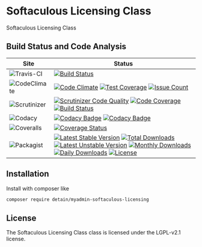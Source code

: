 # Softaculous Licensing Class

Softaculous Licensing Class

## Build Status and Code Analysis

Site          | Status
--------------|---------------------------
![Travis-CI](http://i.is.cc/storage/GYd75qN.png "Travis-CI")     | [![Build Status](https://travis-ci.org/detain/myadmin-softaculous-licensing.svg?branch=master)](https://travis-ci.org/detain/myadmin-softaculous-licensing)
![CodeClimate](http://i.is.cc/storage/GYlageh.png "CodeClimate")  | [![Code Climate](https://codeclimate.com/github/detain/myadmin-softaculous-licensing/badges/gpa.svg)](https://codeclimate.com/github/detain/myadmin-softaculous-licensing) [![Test Coverage](https://codeclimate.com/github/detain/myadmin-softaculous-licensing/badges/coverage.svg)](https://codeclimate.com/github/detain/myadmin-softaculous-licensing/coverage) [![Issue Count](https://codeclimate.com/github/detain/myadmin-softaculous-licensing/badges/issue_count.svg)](https://codeclimate.com/github/detain/myadmin-softaculous-licensing)
![Scrutinizer](http://i.is.cc/storage/GYeUnux.png "Scrutinizer")   | [![Scrutinizer Code Quality](https://scrutinizer-ci.com/g/myadmin-plugins/myadmin-softaculous-licensing/badges/quality-score.png?b=master)](https://scrutinizer-ci.com/g/myadmin-plugins/myadmin-softaculous-licensing/?branch=master) [![Code Coverage](https://scrutinizer-ci.com/g/myadmin-plugins/myadmin-softaculous-licensing/badges/coverage.png?b=master)](https://scrutinizer-ci.com/g/myadmin-plugins/myadmin-softaculous-licensing/?branch=master) [![Build Status](https://scrutinizer-ci.com/g/myadmin-plugins/myadmin-softaculous-licensing/badges/build.png?b=master)](https://scrutinizer-ci.com/g/myadmin-plugins/myadmin-softaculous-licensing/build-status/master)
![Codacy](http://i.is.cc/storage/GYi66Cx.png "Codacy")        | [![Codacy Badge](https://api.codacy.com/project/badge/Grade/226251fc068f4fd5b4b4ef9a40011d06)](https://www.codacy.com/app/detain/myadmin-softaculous-licensing) [![Codacy Badge](https://api.codacy.com/project/badge/Coverage/25fa74eb74c947bf969602fcfe87e349)](https://www.codacy.com/app/detain/myadmin-softaculous-licensing?utm_source=github.com&utm_medium=referral&utm_content=detain/myadmin-softaculous-licensing&utm_campaign=Badge_Coverage)
![Coveralls](http://i.is.cc/storage/GYjNSim.png "Coveralls")    | [![Coverage Status](https://coveralls.io/repos/github/detain/db_abstraction/badge.svg?branch=master)](https://coveralls.io/github/detain/myadmin-softaculous-licensing?branch=master)
![Packagist](http://i.is.cc/storage/GYacBEX.png "Packagist")     | [![Latest Stable Version](https://poser.pugx.org/detain/myadmin-softaculous-licensing/version)](https://packagist.org/packages/detain/myadmin-softaculous-licensing) [![Total Downloads](https://poser.pugx.org/detain/myadmin-softaculous-licensing/downloads)](https://packagist.org/packages/detain/myadmin-softaculous-licensing) [![Latest Unstable Version](https://poser.pugx.org/detain/myadmin-softaculous-licensing/v/unstable)](//packagist.org/packages/detain/myadmin-softaculous-licensing) [![Monthly Downloads](https://poser.pugx.org/detain/myadmin-softaculous-licensing/d/monthly)](https://packagist.org/packages/detain/myadmin-softaculous-licensing) [![Daily Downloads](https://poser.pugx.org/detain/myadmin-softaculous-licensing/d/daily)](https://packagist.org/packages/detain/myadmin-softaculous-licensing) [![License](https://poser.pugx.org/detain/myadmin-softaculous-licensing/license)](https://packagist.org/packages/detain/myadmin-softaculous-licensing)


## Installation

Install with composer like

```sh
composer require detain/myadmin-softaculous-licensing
```

## License

The Softaculous Licensing Class class is licensed under the LGPL-v2.1 license.

